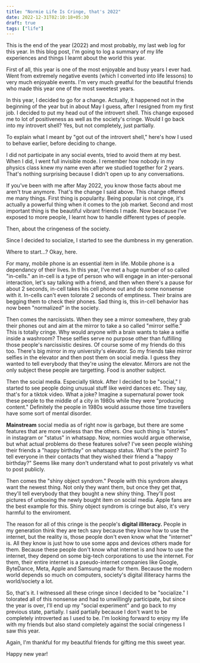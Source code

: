 ```yaml
---
title: "Normie Life Is Cringe, that's 2022"
date: 2022-12-31T02:10:18+05:30
draft: true 
tags: ["life"]
---
```


This is the end of the year (2022) and most probably, my last web log for this
year. In this blog post, I'm going to log a summary of my life experiences and
things I learnt about the world this year.

First of all, this year is one of the most enjoyable and busy years I ever had.
Went from extremely negative events (which I converted into life lessons) to very
much enjoyable events. I'm very much greatful for the beautiful friends who made
this year one of the most sweetest years.

In this year, I decided to go for a change. Actually, it happened not in the
beginning of the year but in about May I guess, after I resigned from my first
job. I decided to put my head out of the introvert shell.
This change exposed me to lot of positiveness as well as the society's cringe.
Would I go back into my introvert shell? Yes, but not completely, just partially.

To explain what I meant by "got out of the introvert shell," here's how I used to
behave earlier, before deciding to change.

I did not participate in any social events, tried to avoid them at my best. When
I did, I went full invisible mode. I remember how nobody in my physics class knew
my name even after we studied together for 2 years. That's nothing surprising 
because I didn't open up to any conversations.

If you've been with me after May 2022, you know those facts about me aren't true
anymore. That's the change I said above. This change offered me many things. First
thing is popularity. Being popular is not cringe, it's actually a powerful thing
when it comes to the job market. Second and most important thing is the beautiful
vibrant friends I made. Now beacause I've exposed to more people, I learnt how to
handle different types of people.

Then, about the cringeness of the society.

Since I decided to socialize, I started to see the dumbness in my generation.

Where to start...? Okay, here.

For many, mobile phone is an essential item in life. Mobile phone is a
dependancy of their lives. In this year, I've met a huge number of so called
"in-cells." an in-cell is a type of person who will engage in an inter-personal
interaction, let's say talking with a friend, and then when there's a pause for
about 2 seconds, in-cell takes his cell phone out and do some nonsense with it.
In-cells can't even tolorate 2 seconds of emptiness. Their brains are begging them to
check their phones. Sad thing is, this in-cell behavior has now been "normalized"
in the society.

Then comes the narcissists. When they see a mirror somewhere, they 
grab their phones out and aim at the mirror to take a so called
"mirror selfie." This is totally cringe. Why would anyone with a brain wants to
take a selfie inside a washroom? These selfies serve no purpose other than fulfilling
those people's narcissistic desires. Of course some of my friends do this too.
There's big mirror in my university's elevator. So my friends take mirror selfies
in the elevator and then post them on social media. I guess they wanted to tell
everybody that they're using the elevator. Mirrors are not the only subject
these people are targetting. Food is another subject. 

Then the social media. Especially tiktok. After I decided to be "social," I 
started to see people doing unusual stuff like weird dances etc. They say,
that's for a tiktok video. What a joke? Imagine a supernatural power took these
people to the middle of a city in 1980s while they were "producing content."
Definitely the people in 1980s would assume those time travellers have some sort
of mental disorder. 

**Mainstream** social media as of right now is garbage, but there are some
features that are more useless than the others. One such thing is "stories" in
instagram or "status" in whatsapp. Now, normies would argue otherwise, but what
actual problems do these features solve? I've seen people wishing their friends
a "happy birthday" on whatsapp status. What's the point? To tell everyone in their contacts that they wished their friend a "happy birthday?" Seems like many
don't understand what to post privately vs what to post publicly. 

Then comes the "shiny object syndrom." People with this syndrom always want the 
newest thing. Not only they want them, but once they get that, they'll tell
everybody that they bought a new shiny thing. They'll post pictures of unboxing
the newly bought item on social media. Apple fans are the best example for this.
Shiny object syndrom is cringe but also, it's very harmful to the enviroment.

The reason for all of this cringe is the people's **digital illiteracy.** People
in my generation think they are tech savy because they know how to use the 
internet, but the reality is, those people don't even know what the "internet"
is. All they know is just how to use some apps and devices others made for them.
Because these people don't know what internet is and how to use the internet, 
they depend on some big-tech corporations to use the internet. For them, their 
entire internet is a pseudo-internet companies like Google, ByteDance, Meta, Apple
and Samsung made for them. Because the modern world depends so much on computers,
society's digital illiteracy harms the world/society a lot.

So, that's it. I witnessed all these cringe since I decided to be "socialize." 
I tolorated all of this nonsense and had to unwillingly participate, but since
the year is over, I'll end up my "social experiment" and go back to my previous
state, partially. I said partially because I don't want to be completely
introverted as I used to be. I'm looking forward to enjoy my life with my friends
but also stand completely against the social cringeness I saw this year.

Again, I'm thankful for my beautiful friends for gifting me this sweet year.

Happy new year!